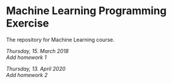 # Machine Learning Programming Exercise
The repository for Machine Learning course.  


*Thursday, 15. March 2018*  
 *Add homework 1*  

*Thursday, 13. April 2020*  
 *Add homework 2*  